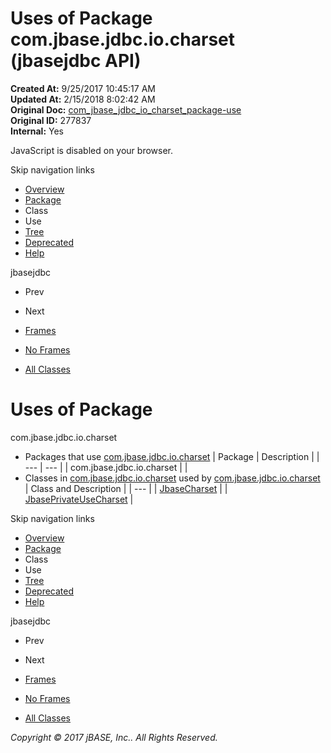 # Uses of Package com.jbase.jdbc.io.charset (jbasejdbc   API)

**Created At:** 9/25/2017 10:45:17 AM  
**Updated At:** 2/15/2018 8:02:42 AM  
**Original Doc:** [com_jbase_jdbc_io_charset_package-use](https://docs.jbase.com/39233-charset/com_jbase_jdbc_io_charset_package-use)  
**Original ID:** 277837  
**Internal:** Yes  

<!--<br>    try {<br>        if (location.href.indexOf('is-external=true') == -1) {<br>            parent.document.title="Uses of Package com.jbase.jdbc.io.charset (jbasejdbc   API)";<br>        }<br>    }<br>    catch(err) {<br>    }<br>//-->
JavaScript is disabled on your browser.

Skip navigation links

- [Overview](../../../../../overview-summary.html)
- [Package](./../com.jbase.jdbc.io.charset-%28jbasejdbc---api%29)
- Class
- Use
- [Tree](./../com.jbase.jdbc.io.charset-class-hierarchy-%28jbasejdbc---api%29)
- [Deprecated](../../../../../deprecated-list.html)
- [Help](../../../../../help-doc.html)


jbasejdbc <br>

- Prev
- Next


- [Frames](./.)
- [No Frames](./.)


- [All Classes](../../../../../allclasses-noframe.html)


<!--<br>  allClassesLink = document.getElementById("allclasses\_navbar\_top");<br>  if(window==top) {<br>    allClassesLink.style.display = "block";<br>  }<br>  else {<br>    allClassesLink.style.display = "none";<br>  }<br>  //-->

# Uses of Package
com.jbase.jdbc.io.charset

- Packages that use [com.jbase.jdbc.io.charset](./../com.jbase.jdbc.io.charset-%28jbasejdbc---api%29) | Package | Description |
| --- | --- |
| com.jbase.jdbc.io.charset |   |
- Classes in [com.jbase.jdbc.io.charset](./../com.jbase.jdbc.io.charset-%28jbasejdbc---api%29) used by [com.jbase.jdbc.io.charset](./../com.jbase.jdbc.io.charset-%28jbasejdbc---api%29) | Class and Description |
| --- |
| [JbaseCharset](../../../../../com/jbase/jdbc/io/charset/class-use/JbaseCharset.html#com.jbase.jdbc.io.charset)  |
| [JbasePrivateUseCharset](../../../../../com/jbase/jdbc/io/charset/class-use/JbasePrivateUseCharset.html#com.jbase.jdbc.io.charset)  |

Skip navigation links

- [Overview](../../../../../overview-summary.html)
- [Package](./../com.jbase.jdbc.io.charset-%28jbasejdbc---api%29)
- Class
- Use
- [Tree](./../com.jbase.jdbc.io.charset-class-hierarchy-%28jbasejdbc---api%29)
- [Deprecated](../../../../../deprecated-list.html)
- [Help](../../../../../help-doc.html)


jbasejdbc <br>

- Prev
- Next


- [Frames](./.)
- [No Frames](./.)


- [All Classes](../../../../../allclasses-noframe.html)


<!--<br>  allClassesLink = document.getElementById("allclasses\_navbar\_bottom");<br>  if(window==top) {<br>    allClassesLink.style.display = "block";<br>  }<br>  else {<br>    allClassesLink.style.display = "none";<br>  }<br>  //-->

*Copyright © 2017 jBASE, Inc.. All Rights Reserved.*
